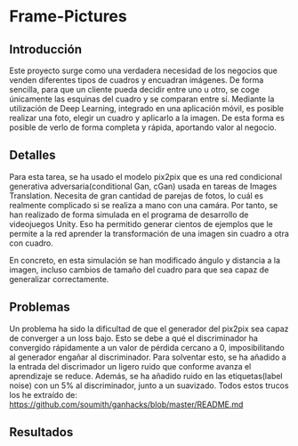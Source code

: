 # Frame-Pictures

## Introducción
Este proyecto surge como una verdadera necesidad de los negocios que venden diferentes tipos de cuadros y encuadran imágenes. De forma sencilla, para que un cliente pueda decidir entre uno u otro, se coge únicamente las esquinas del cuadro y se comparan entre sí.
Mediante la utilización de Deep Learning, integrado en una aplicación móvil, es posible realizar una foto, elegir un cuadro y aplicarlo a la imagen. De esta forma es posible de verlo de forma completa y rápida, aportando valor al negocio.

## Detalles
Para esta tarea, se ha usado el modelo pix2pix que es una red condicional generativa adversaria(conditional Gan, cGan) usada en tareas de Images Translation. Necesita de gran cantidad de parejas de fotos, lo cuál es realmente complicado si se realiza a mano con una camára. Por tanto, se han realizado de forma simulada en el programa de desarrollo de videojuegos Unity. Eso ha permitido generar cientos de ejemplos que le permite a la red aprender la transformación de una imagen sin cuadro a otra con cuadro.

En concreto, en esta simulación se han modificado ángulo y distancia a la imagen, incluso cambios de tamaño del cuadro para que sea capaz de generalizar correctamente.

## Problemas

Un problema ha sido la dificultad de que el generador del pix2pix sea capaz de converger a un loss bajo. Esto se debe a qué el discriminador ha convergido rápidamente a un valor de pérdida cercano a 0, imposibilitando al generador engañar al discriminador. Para solventar esto, se ha añadido a la entrada del discrimador un ligero ruido que conforme avanza el aprendizaje se reduce. Además, se ha añadido ruido en las etiquetas(label noise) con un 5% al discriminador, junto a un suavizado. 
Todos estos trucos los he extraído de: https://github.com/soumith/ganhacks/blob/master/README.md


## Resultados

